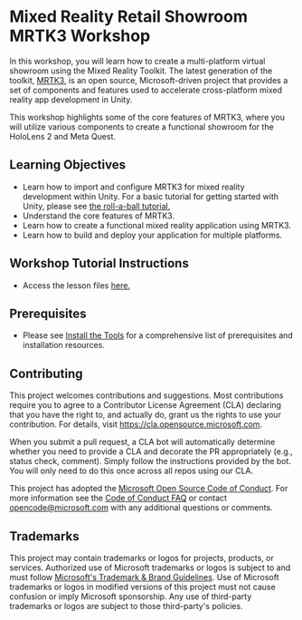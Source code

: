# Mixed Reality Retail Showroom MRTK3 Workshop

In this workshop, you will learn how to create a multi-platform virtual showroom using the Mixed Reality Toolkit. The latest generation of the toolkit, [MRTK3](https://docs.microsoft.com/en-us/windows/mixed-reality/mrtk-unity/mrtk3-overview/), is an open source, Microsoft-driven project that provides a set of components and features used to accelerate cross-platform mixed reality app development in Unity. 

This workshop highlights some of the core features of MRTK3, where you will utilize various components to create a functional showroom for the HoloLens 2 and Meta Quest.

## Learning Objectives
- Learn how to import and configure MRTK3 for mixed reality development within Unity. For a basic tutorial for getting started with Unity, please see [the roll-a-ball tutorial.](https://learn.unity.com/project/roll-a-ball) 
- Understand the core features of MRTK3.
- Learn how to create a functional mixed reality application using MRTK3.
- Learn how to build and deploy your application for multiple platforms.

## Workshop Tutorial Instructions
- Access the lesson files [here.](/.md/0-overview.md)

## Prerequisites
- Please see [Install the Tools](https://docs.microsoft.com/en-us/windows/mixed-reality/develop/install-the-tools) for a comprehensive list of prerequisites and installation resources.

## Contributing

This project welcomes contributions and suggestions.  Most contributions require you to agree to a
Contributor License Agreement (CLA) declaring that you have the right to, and actually do, grant us
the rights to use your contribution. For details, visit https://cla.opensource.microsoft.com.

When you submit a pull request, a CLA bot will automatically determine whether you need to provide
a CLA and decorate the PR appropriately (e.g., status check, comment). Simply follow the instructions
provided by the bot. You will only need to do this once across all repos using our CLA.

This project has adopted the [Microsoft Open Source Code of Conduct](https://opensource.microsoft.com/codeofconduct/).
For more information see the [Code of Conduct FAQ](https://opensource.microsoft.com/codeofconduct/faq/) or
contact [opencode@microsoft.com](mailto:opencode@microsoft.com) with any additional questions or comments.

## Trademarks

This project may contain trademarks or logos for projects, products, or services. Authorized use of Microsoft 
trademarks or logos is subject to and must follow 
[Microsoft's Trademark & Brand Guidelines](https://www.microsoft.com/en-us/legal/intellectualproperty/trademarks/usage/general).
Use of Microsoft trademarks or logos in modified versions of this project must not cause confusion or imply Microsoft sponsorship.
Any use of third-party trademarks or logos are subject to those third-party's policies.
